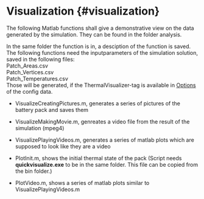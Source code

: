 ﻿Visualization      {#visualization}
==========
The following Matlab functions shall give a demonstrative view on the data generated by the simulation.
They can be found in the folder analysis.

In the same folder the function is in, a desciption of the function is saved.
The following functions need the inputparameters of the simulation solution, saved in the following files:<br/>
Patch_Areas.csv <br/>
Patch_Vertices.csv <br/>
Patch_Temperatures.csv <br/>
Those will be generated, if the ThermalVisualizer-tag is available in [Options](xmloption.html) of the config data.


- VisualizeCreatingPictures.m,	generates a series of pictures of the battery pack and saves them
- VisualizeMakingMovie.m,	genreates a video file from the result of the simulation (mpeg4)
- VisualizePlayingVideos.m,	generates a series of matlab plots which are supposed to look like they are a video

- PlotInit.m,	shows the initial thermal state of the pack (Script needs **quickvisualize.exe** to be in the same folder. This file can be copied from the bin folder.)
- PlotVideo.m,	shows a series of matlab plots similar to VisualizePlayingVideos.m
